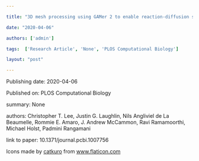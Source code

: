 ---
title: "3D mesh processing using GAMer 2 to enable reaction-diffusion simulations in realistic cellular geometries"
date: "2020-04-06"
authors: ['admin']
tags:  ['Research Article', 'None', 'PLOS Computational Biology']
layout: "post"
---
Publishing date: 2020-04-06

Published on: PLOS Computational Biology

summary: None

authors: Christopher T. Lee, Justin G. Laughlin, Nils Angliviel de La Beaumelle, Rommie E. Amaro, J. Andrew McCammon, Ravi Ramamoorthi, Michael Holst, Padmini Rangamani

link to paper: 10.1371/journal.pcbi.1007756

Icons made by <a href="https://www.flaticon.com/free-icon/bookshelves_3576884" title="catkuro">catkuro</a> from <a href="https://www.flaticon.com/" title="Flaticon"> www.flaticon.com</a>